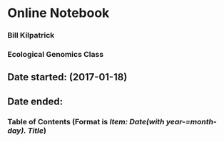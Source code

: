 # Online Notebook

### Bill Kilpatrick

### Ecological Genomics Class

## Date started: (2017-01-18)
## Date ended: 

### Table of Contents (Format is *Item: Date(with year-=month-day). Title*)